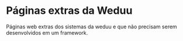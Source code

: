 # Páginas extras da Weduu

Páginas web extras dos sistemas da weduu e que não precisam serem desenvolvidos em um framework.